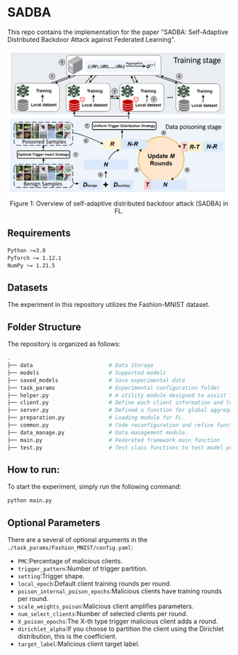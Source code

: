 # SADBA
This repo contains the implementation for the paper "SADBA: Self-Adaptive Distributed Backdoor Attack against Federated Learning".

<p align="center">
  <img src="overview.png" alt="Overview of self-adaptive distributed backdoor attack (SADBA) in FL."/>
  <br>
  <span>Figure 1: Overview of self-adaptive distributed backdoor attack (SADBA) in FL.</span>
</p>



## Requirements
```bash
Python >=3.8
PyTorch >= 1.12.1
NumPy >= 1.21.5
```

## Datasets
The experiment in this repository utilizes the Fashion-MNIST dataset.

## Folder Structure
The repository is organized as follows:
```bash
.
├── data                        # Data Storage
├── models                      # Supported models
├── saved_models                # Save experimental data
├── task_params                 # Experimental configuration folder
├── helper.py                   # A utility module designed to assist in the training and communication of deep learning models.
├── client.py                   # Define each client information and local training process.
├── server.py                   # Defined a function for global aggregation in FL.
├── preparation.py              # Loading module for FL.
├── common.py                   # Code reconfiguration and refine function for saving experiment data.
├── data_manage.py              # Data management module.
├── main.py                     # Federated framework main function
├── test.py                     # Test class functions to test model performance

```

## How to run:
To start the experiment, simply run the following command:
```bash
python main.py
```

## Optional Parameters
There are a several of optional arguments in the `./task_params/Fashion_MNIST/config.yaml`:
 - `PMC`:Percentage of malicious clients.
 - `trigger_pattern`:Number of trigger partition.
 - `setting`:Trigger shape.
 - `local_epoch`:Default client training rounds per round.
 - `poison_internal_poison_epochs`:Malicious clients have training rounds per round.
 - `scale_weights_poison`:Malicious client amplifies parameters.
 - `num_select_clients`:Number of selected clients per round.
 - `X_poison_epochs`:The X-th type trigger malicious client adds a round.
 - `dirichlet_alpha`:If you choose to partition the client using the Dirichlet distribution, this is the coefficient.
 - `target_label`:Malicious client target label.


